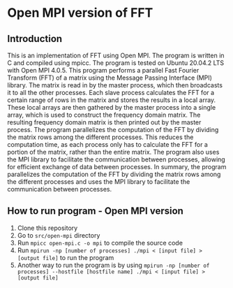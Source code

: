 # Open MPI version of FFT
## Introduction
This is an implementation of FFT using Open MPI. The program is written in C and compiled using mpicc. The program is tested on Ubuntu 20.04.2 LTS with Open MPI 4.0.5.
This program performs a parallel Fast Fourier Transform (FFT) of a matrix using the Message Passing Interface (MPI) library.
The matrix is read in by the master process, which then broadcasts it to all the other processes. Each slave process calculates the FFT for a certain range of rows in the matrix and stores the results in a local array. These local arrays are then gathered by the master process into a single array, which is used to construct the frequency domain matrix. The resulting frequency domain matrix is then printed out by the master process.
The program parallelizes the computation of the FFT by dividing the matrix rows among the different processes. This reduces the computation time, as each process only has to calculate the FFT for a portion of the matrix, rather than the entire matrix.
The program also uses the MPI library to facilitate the communication between processes, allowing for efficient exchange of data between processes.
In summary, the program parallelizes the computation of the FFT by dividing the matrix rows among the different processes and uses the MPI library to facilitate the communication between processes.
## How to run program - Open MPI version
1. Clone this repository
2. Go to `src/open-mpi` directory
3. Run `mpicc open-mpi.c -o mpi` to compile the source code
4. Run `mpirun -np [number of processes] ./mpi < [input file] > [output file]` to run the program
5. Another way to run the program is by using `mpirun -np [number of processes] --hostfile [hostfile name] ./mpi < [input file] > [output file]`
